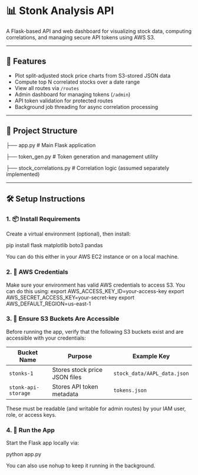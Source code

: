# 📊 Stonk Analysis API

A Flask-based API and web dashboard for visualizing stock data, computing correlations, and managing secure API tokens using AWS S3.

---

## 🚀 Features

- Plot split-adjusted stock price charts from S3-stored JSON data
- Compute top N correlated stocks over a date range
- View all routes via `/routes`
- Admin dashboard for managing tokens (`/admin`)
- API token validation for protected routes
- Background job threading for async correlation processing

---

## 📁 Project Structure
├── app.py # Main Flask application

├── token_gen.py # Token generation and management utility

├── stock_correlations.py # Correlation logic (assumed separately implemented)

---

## 🛠️ Setup Instructions

### 1. 📦 Install Requirements

Create a virtual environment (optional), then install:

pip install flask matplotlib boto3 pandas

You can do this either in your AWS EC2 instance or on a local machine.

### 2. 🔐 AWS Credentials
Make sure your environment has valid AWS credentials to access S3. You can do this using:
export AWS_ACCESS_KEY_ID=your-access-key
export AWS_SECRET_ACCESS_KEY=your-secret-key
export AWS_DEFAULT_REGION=us-east-1

### 3. 📂 Ensure S3 Buckets Are Accessible

Before running the app, verify that the following S3 buckets exist and are accessible with your credentials:

| Bucket Name          | Purpose                        | Example Key                             |
|----------------------|--------------------------------|------------------------------------------|
| `stonks-1`           | Stores stock price JSON files  | `stock_data/AAPL_data.json`              |
| `stonk-api-storage`  | Stores API token metadata      | `tokens.json`                            |

These must be readable (and writable for admin routes) by your IAM user, role, or access keys.

### 4. 🧪 Run the App

Start the Flask app locally via:

python app.py

You can also use nohup to keep it running in the background.
